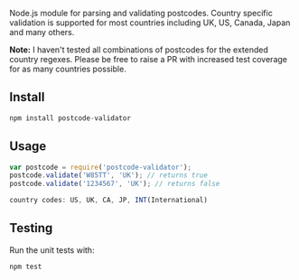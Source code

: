 Node.js module for parsing and validating postcodes. Country specific validation is supported for most countries including UK, US, Canada, Japan and many others.

**Note:** I haven't tested all combinations of postcodes for the extended country regexes. Please be free to raise a PR with increased test coverage for as many countries possible.

## Install

```javascript
npm install postcode-validator
```

## Usage

```javascript
var postcode = require('postcode-validator');
postcode.validate('W85TT', 'UK'); // returns true
postcode.validate('1234567', 'UK'); // returns false

country codes: US, UK, CA, JP, INT(International)
```

## Testing

Run the unit tests with:
```javascript
npm test
```
